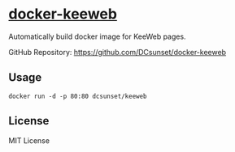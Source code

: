 # [docker-keeweb](https://hub.docker.com/r/dcsunset/keeweb)

Automatically build docker image for KeeWeb pages.

GitHub Repository: <https://github.com/DCsunset/docker-keeweb>

## Usage

```
docker run -d -p 80:80 dcsunset/keeweb
```

## License

MIT License

